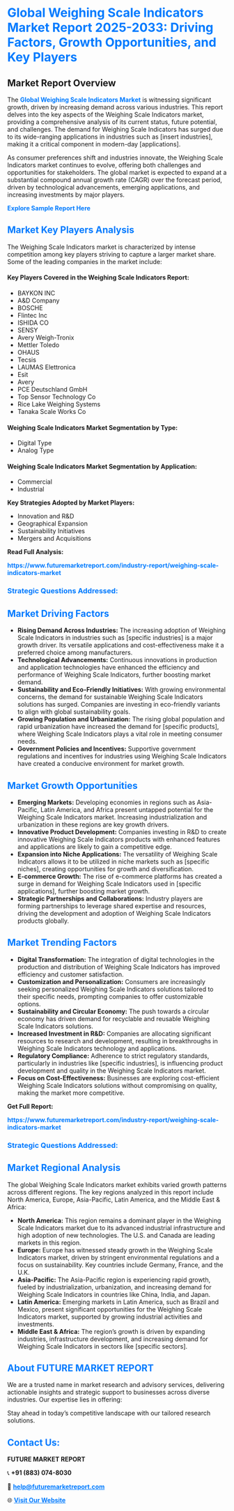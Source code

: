 <h1 style="color: #007BFF;">Global Weighing Scale Indicators Market Report 2025-2033: Driving Factors, Growth Opportunities, and Key Players</h1>

<section id="overview">
<h2>Market Report Overview</h2>
<p>The <a href="https://www.futuremarketreport.com/industry-report/weighing-scale-indicators-market" style="color: #007BFF; text-decoration: none;"><strong>Global Weighing Scale Indicators Market</strong></a> is witnessing significant growth, driven by increasing demand across various industries. This report delves into the key aspects of the Weighing Scale Indicators market, providing a comprehensive analysis of its current status, future potential, and challenges. The demand for Weighing Scale Indicators has surged due to its wide-ranging applications in industries such as [insert industries], making it a critical component in modern-day [applications].</p>
<p>As consumer preferences shift and industries innovate, the Weighing Scale Indicators market continues to evolve, offering both challenges and opportunities for stakeholders. The global market is expected to expand at a substantial compound annual growth rate (CAGR) over the forecast period, driven by technological advancements, emerging applications, and increasing investments by major players.</p>
</section>

<section id="overview">
<p><a href="https://www.futuremarketreport.com/request-sample/reportId=33035" style="color: #007BFF; text-decoration: none;"><strong>Explore Sample Report Here</strong></a></p>
</section>

<section id="key-players">
<h2 style="color: #007BFF;">Market Key Players Analysis</h2>
<p>The Weighing Scale Indicators market is characterized by intense competition among key players striving to capture a larger market share. Some of the leading companies in the market include:</p>
<h4>Key Players Covered in the Weighing Scale Indicators Report:</h4>
<ul><li>BAYKON INC</li><li>A&amp;D Company</li><li>BOSCHE</li><li>Flintec Inc</li><li>ISHIDA CO</li><li>SENSY</li><li>Avery Weigh-Tronix</li><li>Mettler Toledo</li><li>OHAUS</li><li>Tecsis</li><li>LAUMAS Elettronica</li><li>Esit</li><li>Avery</li><li>PCE Deutschland GmbH</li><li>Top Sensor Technology Co</li><li>Rice Lake Weighing Systems</li><li>Tanaka Scale Works Co</li></ul>
<h4>Weighing Scale Indicators Market Segmentation by Type:</h4>
<ul><li>Digital Type</li><li>Analog Type</li></ul>

<h4>Weighing Scale Indicators Market Segmentation by Application:</h4>
<ul><li>Commercial</li><li>Industrial</li></ul>
<p><strong>Key Strategies Adopted by Market Players:</strong></p>
<ul>
<li>Innovation and R&D</li>
<li>Geographical Expansion</li>
<li>Sustainability Initiatives</li>
<li>Mergers and Acquisitions</li>
</ul>
</section>

<section>
<p><strong>Read Full Analysis: </strong></p><a href="https://www.futuremarketreport.com/industry-report/weighing-scale-indicators-market" style="color: #007BFF; text-decoration: none;"><strong>https://www.futuremarketreport.com/industry-report/weighing-scale-indicators-market</strong></a>
<h3 style="color: #007BFF;">Strategic Questions Addressed:</h3>
</section>

<section id="driving-factors">
<h2 style="color: #007BFF;">Market Driving Factors</h2>
<ul>
<li><strong>Rising Demand Across Industries:</strong> The increasing adoption of Weighing Scale Indicators in industries such as [specific industries] is a major growth driver. Its versatile applications and cost-effectiveness make it a preferred choice among manufacturers.</li>
<li><strong>Technological Advancements:</strong> Continuous innovations in production and application technologies have enhanced the efficiency and performance of Weighing Scale Indicators, further boosting market demand.</li>
<li><strong>Sustainability and Eco-Friendly Initiatives:</strong> With growing environmental concerns, the demand for sustainable Weighing Scale Indicators solutions has surged. Companies are investing in eco-friendly variants to align with global sustainability goals.</li>
<li><strong>Growing Population and Urbanization:</strong> The rising global population and rapid urbanization have increased the demand for [specific products], where Weighing Scale Indicators plays a vital role in meeting consumer needs.</li>
<li><strong>Government Policies and Incentives:</strong> Supportive government regulations and incentives for industries using Weighing Scale Indicators have created a conducive environment for market growth.</li>
</ul>
</section>

<section id="growth-opportunities">
<h2 style="color: #007BFF;">Market Growth Opportunities</h2>
<ul>
<li><strong>Emerging Markets:</strong> Developing economies in regions such as Asia-Pacific, Latin America, and Africa present untapped potential for the Weighing Scale Indicators market. Increasing industrialization and urbanization in these regions are key growth drivers.</li>
<li><strong>Innovative Product Development:</strong> Companies investing in R&D to create innovative Weighing Scale Indicators products with enhanced features and applications are likely to gain a competitive edge.</li>
<li><strong>Expansion into Niche Applications:</strong> The versatility of Weighing Scale Indicators allows it to be utilized in niche markets such as [specific niches], creating opportunities for growth and diversification.</li>
<li><strong>E-commerce Growth:</strong> The rise of e-commerce platforms has created a surge in demand for Weighing Scale Indicators used in [specific applications], further boosting market growth.</li>
<li><strong>Strategic Partnerships and Collaborations:</strong> Industry players are forming partnerships to leverage shared expertise and resources, driving the development and adoption of Weighing Scale Indicators products globally.</li>
</ul>
</section>

<section id="trending-factors">
<h2 style="color: #007BFF;">Market Trending Factors</h2>
<ul>
<li><strong>Digital Transformation:</strong> The integration of digital technologies in the production and distribution of Weighing Scale Indicators has improved efficiency and customer satisfaction.</li>
<li><strong>Customization and Personalization:</strong> Consumers are increasingly seeking personalized Weighing Scale Indicators solutions tailored to their specific needs, prompting companies to offer customizable options.</li>
<li><strong>Sustainability and Circular Economy:</strong> The push towards a circular economy has driven demand for recyclable and reusable Weighing Scale Indicators solutions.</li>
<li><strong>Increased Investment in R&D:</strong> Companies are allocating significant resources to research and development, resulting in breakthroughs in Weighing Scale Indicators technology and applications.</li>
<li><strong>Regulatory Compliance:</strong> Adherence to strict regulatory standards, particularly in industries like [specific industries], is influencing product development and quality in the Weighing Scale Indicators market.</li>
<li><strong>Focus on Cost-Effectiveness:</strong> Businesses are exploring cost-efficient Weighing Scale Indicators solutions without compromising on quality, making the market more competitive.</li>
</ul>
</section>

<section>
<p><strong>Get Full Report: </strong></p><a href="https://www.futuremarketreport.com/industry-report/weighing-scale-indicators-market" style="color: #007BFF; text-decoration: none;"><strong>https://www.futuremarketreport.com/industry-report/weighing-scale-indicators-market</strong></a>
<h3 style="color: #007BFF;">Strategic Questions Addressed:</h3>
</section>


<section id="regional-analysis">
<h2 style="color: #007BFF;">Market Regional Analysis</h2>
<p>The global Weighing Scale Indicators market exhibits varied growth patterns across different regions. The key regions analyzed in this report include North America, Europe, Asia-Pacific, Latin America, and the Middle East & Africa:</p>
<ul>
<li><strong>North America:</strong> This region remains a dominant player in the Weighing Scale Indicators market due to its advanced industrial infrastructure and high adoption of new technologies. The U.S. and Canada are leading markets in this region.</li>
<li><strong>Europe:</strong> Europe has witnessed steady growth in the Weighing Scale Indicators market, driven by stringent environmental regulations and a focus on sustainability. Key countries include Germany, France, and the U.K.</li>
<li><strong>Asia-Pacific:</strong> The Asia-Pacific region is experiencing rapid growth, fueled by industrialization, urbanization, and increasing demand for Weighing Scale Indicators in countries like China, India, and Japan.</li>
<li><strong>Latin America:</strong> Emerging markets in Latin America, such as Brazil and Mexico, present significant opportunities for the Weighing Scale Indicators market, supported by growing industrial activities and investments.</li>
<li><strong>Middle East & Africa:</strong> The region’s growth is driven by expanding industries, infrastructure development, and increasing demand for Weighing Scale Indicators in sectors like [specific sectors].</li>
</ul>
</section>

<footer>
<h2 style="color: #007BFF;">About FUTURE MARKET REPORT</h2>
<p>We are a trusted name in market research and advisory services, delivering actionable insights and strategic support to businesses across diverse industries. Our expertise lies in offering:</p>

<p>Stay ahead in today’s competitive landscape with our tailored research solutions.</p>

<h2 style="color: #007BFF;">Contact Us:</h2>
<p><strong>FUTURE MARKET REPORT</strong></p>
<p>📞 <strong>+91 (883) 074-8030</strong></p>
<p>📧 <strong><a href="mailto:help@futuremarketreport.com" style="color: #007BFF;">help@futuremarketreport.com</a></strong></p>
<p>🌐 <strong><a href="https://www.futuremarketreport.com/" style="color: #007BFF;">Visit Our Website</a></strong></p>
</footer>